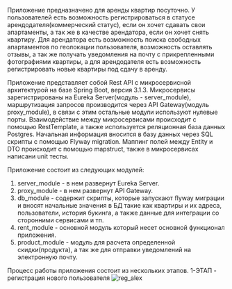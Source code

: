 Приложение предназначено для аренды квартир посуточно. У пользователей есть возможность регистрироваться в статусе арендодателя(коммерческий статус), если он хочет сдавать свои апартаменты, а так же в качестве арендатора, если он хочет снять квартиру. Для арендатора есть возможность поиска свободных апартаментов по геолокации пользователя, возможность оставлять отзывы, а так же получать уведомления на почту с прикрепленными фотографиями квартиры, а для арендодателя есть возможность регистрировать новые квартиры под сдачу в аренду.

Приложение представляет собой Rest API с микросервисной архитектурой на базе Spring Boot, версия 3.1.3. Микросервисы зарегистрированы на Eureka Server(модуль - server_module), маршрутизация запросов производится через API Gateway(модуль proxy_module), в связи с этим остальные модули используют нулевые порты. Взаимодействие между микросервисами происходит с помощью RestTemplate, а также используется реляционная база данных Postgres. Начальная информация вносится в базу данных через SQL скрипты с помощью Flyway migration. Маппинг полей между Entity и DTO происходит с помощью mapstruct, также в микросервисах написани unit тесты.

Приложение состоит из следующих модулей: 

1) server_module - в нем развернут Eureka Server.
2) proxy_module - в нем развернут API Gateway.
3) db_module - содержит скрипты, которые запускают flyway миграции и вносят начальные значения в БД такие как квартиры и их адреса, пользователи, история букинга, а также данные для интеграции со сторонними сервисами и тп.
4) rent_module - основной модуль который несет основной функционал приложения.
5) product_module - модуль для расчета определенной скидки(продукта), а так же для отправки уведомлений на электронную почту.

Процесс работы приложения состоит из нескольких этапов.
1-ЭТАП - регистрация нового пользователя
![reg_alex](https://github.com/Boxingx/rent_apartment_app/assets/130319720/f86dd16c-3e65-4881-9b02-23c659d7d730)



